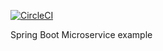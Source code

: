 [![CircleCI](https://dl.circleci.com/status-badge/img/circleci/XR1NkTNLixNyTkgZXvZF8c/NVXUiewk3PYv11Bc29CYqK/tree/main.svg?style=svg&circle-token=43f58867b5955efb501f7ab5e5acf74d82c07956)](https://dl.circleci.com/status-badge/redirect/circleci/XR1NkTNLixNyTkgZXvZF8c/NVXUiewk3PYv11Bc29CYqK/tree/main)

Spring Boot Microservice example